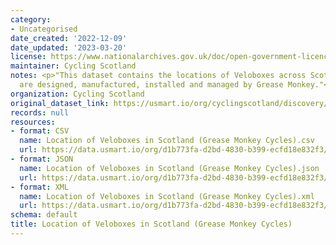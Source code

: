 ```yaml
---
category:
- Uncategorised
date_created: '2022-12-09'
date_updated: '2023-03-20'
license: https://www.nationalarchives.gov.uk/doc/open-government-licence/version/3/
maintainer: Cycling Scotland
notes: <p>"This dataset contains the locations of Veloboxes across Scotland which
  are designed, manufactured, installed and managed by Grease Monkey."</p>
organization: Cycling Scotland
original_dataset_link: https://usmart.io/org/cyclingscotland/discovery/discovery-view-detail/e9d45291-5070-415d-af6f-4ea64e0740ad
records: null
resources:
- format: CSV
  name: Location of Veloboxes in Scotland (Grease Monkey Cycles).csv
  url: https://data.usmart.io/org/d1b773fa-d2bd-4830-b399-ecfd18e832f3/resource?resourceGUID=a18832d9-ae30-4d51-81ce-e50f4e5e5ba8
- format: JSON
  name: Location of Veloboxes in Scotland (Grease Monkey Cycles).json
  url: https://data.usmart.io/org/d1b773fa-d2bd-4830-b399-ecfd18e832f3/resource?resourceGUID=63b2e260-eb73-40df-a1d5-359cc70630a2
- format: XML
  name: Location of Veloboxes in Scotland (Grease Monkey Cycles).xml
  url: https://data.usmart.io/org/d1b773fa-d2bd-4830-b399-ecfd18e832f3/resource?resourceGUID=4040c2d8-9b57-4160-bbf4-4c519eac492c
schema: default
title: Location of Veloboxes in Scotland (Grease Monkey Cycles)
---
```

